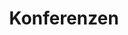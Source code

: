 ---
layout: pages/convention-list
title: Konferenzen
list:
- pageId: dissimilarities
- pageId: hejdankiada
- pageId: chvatikiada
- pageId: nietzsche
- pageId: krolop
- pageId: milost
- pageId: kafka
- pageId: franzk
---